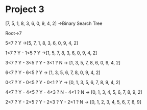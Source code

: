 # Project 3
[7, 5, 1, 8, 3, 6, 0, 9, 4, 2] ->Binary Search Tree

Root->7

5<7 ? Y ->[5, 7, 1, 8, 3, 6, 0, 9, 4, 2]

1<7 ? Y - 1<5 ? Y ->[1, 5, 7, 8, 3, 6, 0, 9, 4, 2]

3<7 ? Y - 3<5 ? Y - 3<1 ? N -> [1, 3, 5, 7, 8, 6, 0, 9, 4, 2]

6<7 ? Y - 6<5 ? Y -> [1, 3, 5, 6, 7, 8, 0, 9, 4, 2]

0<7 ? Y - 0<5 ? Y - 0<1 ? Y -> [0, 1, 3, 5, 6, 7, 8, 9, 4, 2]

4<7 ? Y - 4<5 ? Y - 4<3 ? N - 4<1 ? N -> [0, 1, 3, 4, 5, 6, 7, 8, 9, 2]

2<7 ? Y - 2<5 ? Y - 2<3 ? Y - 2<1 ? N -> [0, 1, 2, 3, 4, 5, 6, 7, 8, 9]
